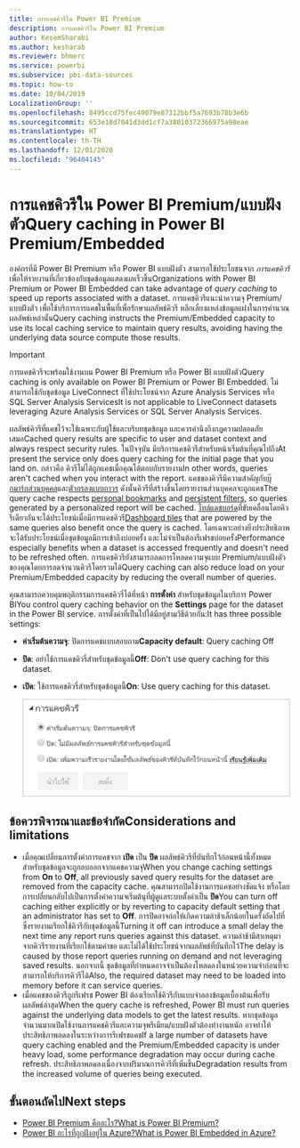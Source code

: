 ```yaml
---
title: การแคชคิวรีใน Power BI Premium
description: การแคชคิวรีใน Power BI Premium
author: KesemSharabi
ms.author: kesharab
ms.reviewer: bhmerc
ms.service: powerbi
ms.subservice: pbi-data-sources
ms.topic: how-to
ms.date: 10/04/2019
LocalizationGroup: ''
ms.openlocfilehash: 8495ccd75fec49079e87312bbf5a7693b78b3e6b
ms.sourcegitcommit: 653e18d7041d3dd1cf7a38010372366975a98eae
ms.translationtype: HT
ms.contentlocale: th-TH
ms.lasthandoff: 12/01/2020
ms.locfileid: "96404145"
---
```

# <a name="query-caching-in-power-bi-premiumembedded"></a><span data-ttu-id="273a9-103">การแคชคิวรีใน Power BI Premium/แบบฝังตัว</span><span class="sxs-lookup"><span data-stu-id="273a9-103">Query caching in Power BI Premium/Embedded</span></span>

<span data-ttu-id="273a9-104">องค์กรที่มี Power BI Premium หรือ Power BI แบบฝังตัว สามารถใช้ประโยชนจาก *การแคชคิวรี* เพื่อให้รายงานที่เกี่ยวข้องกับชุดข้อมูลแสดงผลเร็วขึ้น</span><span class="sxs-lookup"><span data-stu-id="273a9-104">Organizations with Power BI Premium or Power BI Embedded can take advantage of *query caching* to speed up reports associated with a dataset.</span></span> <span data-ttu-id="273a9-105">การแคชคิวรีแนะนำความจุ Premium/แบบฝังตัว เพื่อใช้บริการการแคชในพื้นที่เพื่อรักษาผลลัพธ์คิวรี หลีกเลี่ยงแหล่งข้อมูลแฝงในการคำนวณผลลัพธ์เหล่านั้น</span><span class="sxs-lookup"><span data-stu-id="273a9-105">Query caching instructs the Premium/Embedded capacity to use its local caching service to maintain query results, avoiding having the underlying data source compute those results.</span></span>

> [!IMPORTANT]
> <span data-ttu-id="273a9-106">การแคชคิวรีจะพร้อมใช้งานบน Power BI Premium หรือ Power BI แบบฝังตัว</span><span class="sxs-lookup"><span data-stu-id="273a9-106">Query caching is only available on Power BI Premium or Power BI Embedded.</span></span> <span data-ttu-id="273a9-107">ไม่สามารถใช้กับชุดข้อมูล LiveConnect ที่ใช้ประโยชน์จาก Azure Analysis Services หรือ SQL Server Analysis Services</span><span class="sxs-lookup"><span data-stu-id="273a9-107">It is not applicable to LiveConnect datasets leveraging Azure Analysis Services or SQL Server Analysis Services.</span></span>

<span data-ttu-id="273a9-108">ผลลัพธ์คิวรีที่แคชไว้จะใช้เฉพาะกับผู้ใช้และบริบทชุดข้อมูล และควรคำนึงถึงกฎความปลอดภัยเสมอ</span><span class="sxs-lookup"><span data-stu-id="273a9-108">Cached query results are specific to user and dataset context and always respect security rules.</span></span> <span data-ttu-id="273a9-109">ในปัจจุบัน มีบริการแคชคิวรีสำหรับหน้าเริ่มต้นที่คุณไปถึง</span><span class="sxs-lookup"><span data-stu-id="273a9-109">At present the service only does query caching for the initial page that you land on.</span></span> <span data-ttu-id="273a9-110">กล่าวคือ คิวรีไม่ได้ถูกแคชเมื่อคุณโต้ตอบกับรายงาน</span><span class="sxs-lookup"><span data-stu-id="273a9-110">In other words, queries aren't cached when you interact with the report.</span></span> <span data-ttu-id="273a9-111">แคชของคิวรีมีความสำคัญกับ[บุ๊กมาร์กส่วนบุคคล](../consumer/end-user-bookmarks.md#personal-bookmarks)และ[ตัวกรองแบบถาวร](https://powerbi.microsoft.com/blog/announcing-persistent-filters-in-the-service/) ดังนั้นคิวรีที่สร้างขึ้นโดยรายงานส่วนบุคคลจะถูกแคช</span><span class="sxs-lookup"><span data-stu-id="273a9-111">The query cache respects [personal bookmarks](../consumer/end-user-bookmarks.md#personal-bookmarks) and [persistent filters](https://powerbi.microsoft.com/blog/announcing-persistent-filters-in-the-service/), so queries generated by a personalized report will be cached.</span></span> <span data-ttu-id="273a9-112">[ไทล์แดชบอร์ด](../create-reports/service-dashboard-tiles.md)ที่ขับเคลื่อนโดยคิวรีเดียวกันจะได้ประโยชน์เมื่อมีการแคชคิวรี</span><span class="sxs-lookup"><span data-stu-id="273a9-112">[Dashboard tiles](../create-reports/service-dashboard-tiles.md) that are powered by the same queries also benefit once the query is cached.</span></span> <span data-ttu-id="273a9-113">โดยเฉพาะอย่างยิ่งประสิทธิภาพจะได้รับประโยชน์เมื่อชุดข้อมูลมีการเข้าถึงบ่อยครั้ง และไม่จำเป็นต้องรีเฟรชบ่อยครั้ง</span><span class="sxs-lookup"><span data-stu-id="273a9-113">Performance especially benefits when a dataset is accessed frequently and doesn't need to be refreshed often.</span></span> <span data-ttu-id="273a9-114">การแคชคิวรียังสามารถลดการโหลดความจุแบบ Premium/แบบฝังตัว ของคุณโดยการลดจำนวนคิวรีโดยรวมได้</span><span class="sxs-lookup"><span data-stu-id="273a9-114">Query caching can also reduce load on your Premium/Embedded capacity by reducing the overall number of queries.</span></span>

<span data-ttu-id="273a9-115">คุณสามารถควบคุมพฤติกรรมการแคชคิวรี่ได้ที่หน้า **การตั้งค่า** สำหรับชุดข้อมูลในบริการ Power BI</span><span class="sxs-lookup"><span data-stu-id="273a9-115">You control query caching behavior on the **Settings** page for the dataset in the Power BI service.</span></span> <span data-ttu-id="273a9-116">การตั้งค่าที่เป็นไปได้มีอยู่สามวิธีด้วยกัน:</span><span class="sxs-lookup"><span data-stu-id="273a9-116">It has three possible settings:</span></span>

- <span data-ttu-id="273a9-117">**ค่าเริ่มต้นความจุ**: ปิดการแคชแบบสอบถาม</span><span class="sxs-lookup"><span data-stu-id="273a9-117">**Capacity default**: Query caching Off</span></span>
- <span data-ttu-id="273a9-118">**ปิด**: อย่าใช้การแคชคิวรี่สำหรับชุดข้อมูลนี้</span><span class="sxs-lookup"><span data-stu-id="273a9-118">**Off**: Don't use query caching for this dataset.</span></span>
- <span data-ttu-id="273a9-119">**เปิด**: ใช้การแคชคิวรี่สำหรับชุดข้อมูลนี้</span><span class="sxs-lookup"><span data-stu-id="273a9-119">**On**: Use query caching for this dataset.</span></span>

    ![กล่องโต้ตอบการแคชคิวรี](media/power-bi-query-caching/power-bi-query-3-options.png)

## <a name="considerations-and-limitations"></a><span data-ttu-id="273a9-121">ข้อควรพิจารณาและข้อจำกัด</span><span class="sxs-lookup"><span data-stu-id="273a9-121">Considerations and limitations</span></span>

- <span data-ttu-id="273a9-122">เมื่อคุณเปลี่ยนการตั้งค่าการแคชจาก **เปิด** เป็น **ปิด** ผลลัพธ์คิวรีที่บันทึกไว้ก่อนหน้านี้ทั้งหมดสำหรับชุดข้อมูลจะถูกลบออกจากแคชความจุ</span><span class="sxs-lookup"><span data-stu-id="273a9-122">When you change caching settings from **On** to **Off**, all previously saved query results for the dataset are removed from the capacity cache.</span></span> <span data-ttu-id="273a9-123">คุณสามารถปิดใช้งานการแคชอย่างชัดแจ้ง หรือโดยการเปลี่ยนกลับไปเป็นการตั้งค่าความจเริ่มต้นุที่ผู้ดูแลระบบตั้งค่าเป็น **ปิด**</span><span class="sxs-lookup"><span data-stu-id="273a9-123">You can turn off caching either explicitly or by reverting to capacity default setting that an administrator has set to **Off**.</span></span> <span data-ttu-id="273a9-124">การปิดอาจก่อให้เกิดความล่าช้าเล็กน้อยในครั้งถัดไปที่ซึ่งรายงานเรียกใช้คิวรีกับชุดข้อมูลนี้</span><span class="sxs-lookup"><span data-stu-id="273a9-124">Turning it off can introduce a small delay the next time any report runs queries against this dataset.</span></span> <span data-ttu-id="273a9-125">ความล่าช้ามีสาเหตุมาจากคิวรีรายงานที่เรียกใช้ตามคำขอ และไม่ได้ใช้ประโยชน์จากผลลัพธ์ที่บันทึกไว้</span><span class="sxs-lookup"><span data-stu-id="273a9-125">The delay is caused by those report queries running on demand and not leveraging saved results.</span></span> <span data-ttu-id="273a9-126">นอกจากนี้ ชุดข้อมูลที่กำหนดอาจจำเป็นต้องโหลดลงในหน่วยความจำก่อนที่จะสามารถให้บริการคิวรีได้</span><span class="sxs-lookup"><span data-stu-id="273a9-126">Also, the required dataset may need to be loaded into memory before it can service queries.</span></span>
- <span data-ttu-id="273a9-127">เมื่อแคชของคิวรีถูกรีเฟรช Power BI ต้องเรียกใช้คิวรีกับแบบจำลองข้อมูลเบื้องต้นเพื่อรับผลลัพธ์ล่าสุด</span><span class="sxs-lookup"><span data-stu-id="273a9-127">When the query cache is refreshed, Power BI must run queries against the underlying data models to get the latest results.</span></span> <span data-ttu-id="273a9-128">หากชุดข้อมูลจำนวนมากเปิดใช้งานการแคชคิวรีและความจุพรีเมียม/แบบฝังตัวต้องทำงานหนัก อาจทำให้ประสิทธิภาพลดลงในระหว่างการรีเฟรชแคช</span><span class="sxs-lookup"><span data-stu-id="273a9-128">If a large number of datasets have query caching enabled and the Premium/Embedded capacity is under heavy load, some performance degradation may occur during cache refresh.</span></span> <span data-ttu-id="273a9-129">ประสิทธิภาพลดลงเนื่องจากปริมาณการคิวรีที่เพิ่มขึ้น</span><span class="sxs-lookup"><span data-stu-id="273a9-129">Degradation results from the increased volume of queries being executed.</span></span>

## <a name="next-steps"></a><span data-ttu-id="273a9-130">ขั้นตอนถัดไป</span><span class="sxs-lookup"><span data-stu-id="273a9-130">Next steps</span></span>

* [<span data-ttu-id="273a9-131">Power BI Premium คืออะไร?</span><span class="sxs-lookup"><span data-stu-id="273a9-131">What is Power BI Premium?</span></span>](../admin/service-premium-what-is.md)
* [<span data-ttu-id="273a9-132">Power BI อะไรที่ถูกฝังอยู่ใน Azure?</span><span class="sxs-lookup"><span data-stu-id="273a9-132">What is Power BI Embedded in Azure?</span></span>](../developer/embedded/azure-pbie-what-is-power-bi-embedded.md)
